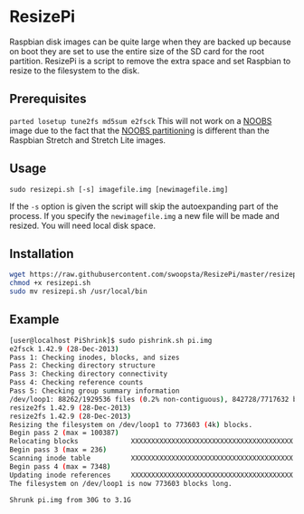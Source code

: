 # ResizePi #

Raspbian disk images can be quite large when they are backed up because on boot they are set to use the entire size of the SD card for the root partition. ResizePi is a script to remove the extra space and set Raspbian to resize to the filesystem to the disk.

## Prerequisites ##
`parted losetup tune2fs md5sum e2fsck`
This will not work on a  [NOOBS](https://github.com/raspberrypi/noobs) image due to the fact that the [NOOBS partitioning](https://github.com/raspberrypi/noobs/wiki/NOOBS-partitioning-explained) is different than the Raspbian Stretch and Stretch Lite images.

## Usage ##
`sudo resizepi.sh [-s] imagefile.img [newimagefile.img]`

If the `-s` option is given the script will skip the autoexpanding part of the process. If you specify the `newimagefile.img` a new file will be made and resized. You will need local disk space.


## Installation ##
```bash
wget https://raw.githubusercontent.com/swoopsta/ResizePi/master/resizepi.sh
chmod +x resizepi.sh
sudo mv resizepi.sh /usr/local/bin
```

## Example ##
```bash
[user@localhost PiShrink]$ sudo pishrink.sh pi.img
e2fsck 1.42.9 (28-Dec-2013)
Pass 1: Checking inodes, blocks, and sizes
Pass 2: Checking directory structure
Pass 3: Checking directory connectivity
Pass 4: Checking reference counts
Pass 5: Checking group summary information
/dev/loop1: 88262/1929536 files (0.2% non-contiguous), 842728/7717632 blocks
resize2fs 1.42.9 (28-Dec-2013)
resize2fs 1.42.9 (28-Dec-2013)
Resizing the filesystem on /dev/loop1 to 773603 (4k) blocks.
Begin pass 2 (max = 100387)
Relocating blocks             XXXXXXXXXXXXXXXXXXXXXXXXXXXXXXXXXXXXXXXX
Begin pass 3 (max = 236)
Scanning inode table          XXXXXXXXXXXXXXXXXXXXXXXXXXXXXXXXXXXXXXXX
Begin pass 4 (max = 7348)
Updating inode references     XXXXXXXXXXXXXXXXXXXXXXXXXXXXXXXXXXXXXXXX
The filesystem on /dev/loop1 is now 773603 blocks long.

Shrunk pi.img from 30G to 3.1G
```
